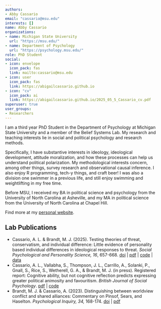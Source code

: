 ```yaml
---
authors:
- Abby Cassario
email: "cassario@msu.edu"
interests: []
name: Abby Cassario
organizations:
- name: Michigan State University
  url: "https://msu.edu/"
- name: Department of Psychology
  url: "https://psychology.msu.edu/"
role: PhD Student
social:
- icon: envelope
  icon_pack: fas
  link: mailto:cassario@msu.edu
- icon: user
  icon_pack: fas
  link: https://abigailcassario.github.io
- icon: "cv"
  icon_pack: ai
  link: https://abigailcassario.github.io/2025_05_5_Cassario_cv.pdf
superuser: true
user_groups:
- Researchers
---
```


I am a third year PhD Student in the Department of Psychology at Michigan State University and a member of the Belief Systems Lab. My research and teaching interests lie in social and political psychology and research methods.

Specifically, I have substantive interests in ideology, ideological development, attitude moralization, and how these processes can help us understand political polarization. My methodological interests concern, among other things, survey research and observational causal inference. I also enjoy R programming, tech-y things, and craft beer! I was also a division one swimmer in a previous life, and still enjoy swimming and weightlifting in my free time.

Before MSU, I received my BA in political science and psychology from the University of North Carolina at Asheville, and my MA in political science from the University of North Carolina at Chapel Hill.

Find more at my [personal website](https://abigailcassario.github.io).

## Lab Publications

<ul>
<li>
Cassario, A. L. & Brandt, M. J. (2025). Testing theories of threat,
conservatism, and individual difference: Little evidence of personality
based individual differences in ideological responses to threat.
<i>Social Psychological and Personality Science, 16</i>, 657-668.
<a href="https://doi.org/10.1177/19485506241284688">doi</a> |
<a href="https://osf.io/42tvs">pdf</a> |
<a href="https://osf.io/7x2ge/">code</a> |
<a href="https://osf.io/7x2ge/">data</a>
<li>
Cassario, A. L., Vallabha, S., Thompson, J. L., Carrillo, A., Solanki,
P., Gnall, S., Rice, S., Wetherell, G. A., & Brandt, M. J. (in press).
Registered report: Cognitive ability, but not cognitive reflection
predicts expressing greater political animosity and favouritism.
<i>British Journal of Social Psychology</i>.
<a href="https://osf.io/9k4yw">pdf</a> |
<a href="https://osf.io/t68z4/?view_only=d49d4f006864411a9592b8e76400eed7">code</a>
<li>
Brandt, M. J. & Cassario, A. (2023). Distinguishing between worldview
conflict and shared alliances: Commentary on Pinsof, Sears, and
Haselton. <i>Psychological Inquiry, 34,</i> 168-174.
<a href="https://doi.org/10.1080/1047840X.2023.2274421">doi</a> |
<a href="https://osf.io/5p7rm">pdf</a>
</ul>
